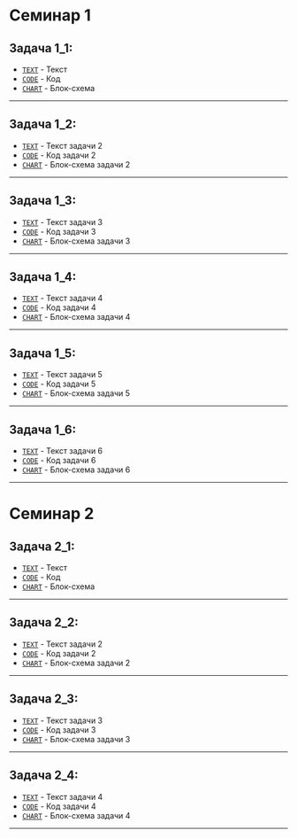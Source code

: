 # Семинар 1
## Задача 1_1:
- [`TEXT`](./TASK_1_1/Task_data.md) - Текст
- [`CODE`](./TASK_1_1/Program.cs) - Код
- [`CHART`](./TASK_1_1/CHART.png) - Блок-схема
---
## Задача 1_2:
- [`TEXT`](./TASK_1_2/Task_data.md) - Текст задачи 2
- [`CODE`](./TASK_1_2/Program.cs) - Код задачи 2
- [`CHART`](./TASK_1_2/CHART.png) - Блок-схема задачи 2
---
## Задача 1_3:
- [`TEXT`](./TASK_1_3/Task_data.md) - Текст задачи 3
- [`CODE`](./TASK_1_3/Program.cs) - Код задачи 3
- [`CHART`](./TASK_1_3/CHART.png) - Блок-схема задачи 3
---
## Задача 1_4:
- [`TEXT`](./TASK_1_4/Task_data.md) - Текст задачи 4
- [`CODE`](./TASK_1_4/Program.cs) - Код задачи 4
- [`CHART`](./TASK_1_4/CHART.png) - Блок-схема задачи 4
---
## Задача 1_5:
- [`TEXT`](./TASK_1_5/Task_data.md) - Текст задачи 5
- [`CODE`](./TASK_1_5/Program.cs) - Код задачи 5
- [`CHART`](./TASK_1_5/CHART.png) - Блок-схема задачи 5
---
## Задача 1_6:
- [`TEXT`](./TASK_1_6/Task_data.md) - Текст задачи 6
- [`CODE`](./TASK_1_6/Program.cs) - Код задачи 6
- [`CHART`](./TASK_1_6/CHART.png) - Блок-схема задачи 6
---
# Семинар 2
## Задача 2_1:
- [`TEXT`](./TASK_2_1/Task_data.md) - Текст
- [`CODE`](./TASK_2_1/Program.cs) - Код
- [`CHART`](./TASK_2_1/CHART.png) - Блок-схема
---
## Задача 2_2:
- [`TEXT`](./TASK_2_2/Task_data.md) - Текст задачи 2
- [`CODE`](./TASK_2_2/Program.cs) - Код задачи 2
- [`CHART`](./TASK_2_2/CHART.png) - Блок-схема задачи 2
---
## Задача 2_3:
- [`TEXT`](./TASK_2_3/Task_data.md) - Текст задачи 3
- [`CODE`](./TASK_2_3/Program.cs) - Код задачи 3
- [`CHART`](./TASK_2_3/CHART.png) - Блок-схема задачи 3
---
## Задача 2_4:
- [`TEXT`](./TASK_2_4/Task_data.md) - Текст задачи 4
- [`CODE`](./TASK_2_4/Program.cs) - Код задачи 4
- [`CHART`](./TASK_2_4/CHART.png) - Блок-схема задачи 4
---